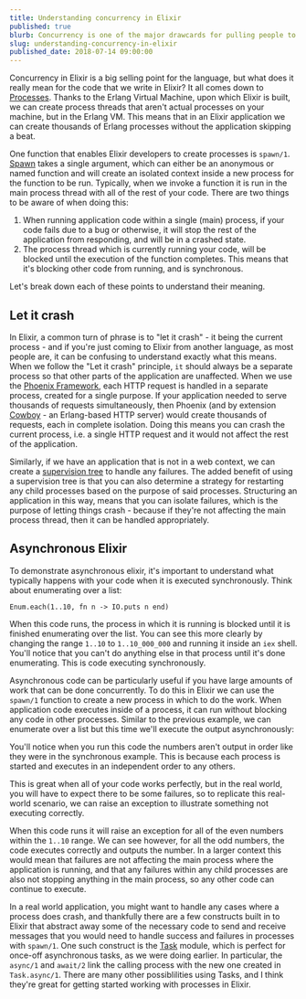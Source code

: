 ```yaml
---
title: Understanding concurrency in Elixir
published: true
blurb: Concurrency is one of the major drawcards for pulling people to the Elixir language. In this article I explain how to use concurrency at it's lowest level - with Processes.
slug: understanding-concurrency-in-elixir
published_date: 2018-07-14 09:00:00
---
```


Concurrency in Elixir is a big selling point for the language, but what does it really mean for the code that we write in Elixir? It all comes down to [Processes](https://hexdocs.pm/elixir/Process.html). Thanks to the Erlang Virtual Machine, upon which Elixir is built, we can create process threads that aren't actual processes on your machine, but in the Erlang VM. This means that in an Elixir application we can create thousands of Erlang processes without the application skipping a beat.

One function that enables Elixir developers to create processes is `spawn/1`. [Spawn](https://hexdocs.pm/elixir/Kernel.html#spawn/1) takes a single argument, which can either be an anonymous or named function and will create an isolated context inside a new process for the function to be run. Typically, when we invoke a function it is run in the main process thread with all of the rest of your code. There are two things to be aware of when doing this:
1. When running application code within a single (main) process, if your code fails due to a bug or otherwise, it will stop the rest of the application from responding, and will be in a crashed state.
2. The process thread which is currently running your code, will be blocked until the execution of the function completes. This means that it's blocking other code from running, and is synchronous.

Let's break down each of these points to understand their meaning.

## Let it crash
In Elixir, a common turn of phrase is to "let it crash" - it being the current process - and if you're just coming to Elixir from another language, as most people are, it can be confusing to understand exactly what this means. When we follow the "Let it crash" principle, `it` should always be a separate process so that other parts of the application are unaffected. When we use the [Phoenix Framework](http://phoenixframework.org), each HTTP request is handled in a separate process, created for a single purpose. If your application needed to serve thousands of requests simultaneously, then Phoenix (and by extension [Cowboy](https://github.com/ninenines/cowboy) - an Erlang-based HTTP server) would create thousands of requests, each in complete isolation.
Doing this means you can crash the current process, i.e. a single HTTP request and it would not affect the rest of the application. 

Similarly, if we have an application that is not in a web context, we can create a [supervision tree](https://elixir-lang.org/getting-started/mix-otp/supervisor-and-application.html) to handle any failures. The added benefit of using a supervision tree is that you can also determine a strategy for restarting any child processes based on the purpose of said processes. Structuring an application in this way, means that you can isolate failures, which is the purpose of letting things crash - because if they're not affecting the main process thread, then it can be handled appropriately.

## Asynchronous Elixir
To demonstrate asynchronous elixir, it's important to understand what typically happens with your code when it is executed synchronously. Think about enumerating over a list:

```
Enum.each(1..10, fn n -> IO.puts n end)
```

When this code runs, the process in which it is running is blocked until it is finished enumerating over the list. You can see this more clearly by changing the range `1..10` to `1..10_000_000` and running it inside an `iex` shell. You'll notice that you can't do anything else in that process until it's done enumerating. This is code executing synchronously.

Asynchronous code can be particularly useful if you have large amounts of work that can be done concurrently. To do this in Elixir we can use the `spawn/1` function to create a new process in which to do the work. When application code executes inside of a process, it can run without blocking any code in other processes.
Similar to the previous example, we can enumerate over a list but this time we'll execute the output asynchronously:

<script src="https://gist.github.com/jackmarchant/e44d49c25a5c34c35c463b8a9d515e9b.js"></script>

You'll notice when you run this code the numbers aren't output in order like they were in the synchronous example. This is because each process is started and executes in an independent order to any others. 

This is great when all of your code works perfectly, but in the real world, you will have to expect there to be some failures, so to replicate this real-world scenario, we can raise an exception to illustrate something not executing correctly.

<script src="https://gist.github.com/jackmarchant/5c0ae78ba78a8e411cd6912d0a765988.js"></script>

When this code runs it will raise an exception for all of the even numbers within the `1..10` range. We can see however, for all the odd numbers, the code executes correctly and outputs the number. In a larger context this would mean that failures are not affecting the main process where the application is running, and that any failures within any child processes are also not stopping anything in the main process, so any other code can continue to execute.

In a real world application, you might want to handle any cases where a process does crash, and thankfully there are a few constructs built in to Elixir that abstract away some of the necessary code to send and receive messages that you would need to handle success and failures in processes with `spawn/1`. One such construct is the [Task](https://hexdocs.pm/elixir/Task.html) module, which is perfect for once-off asynchronous tasks, as we were doing earlier. In particular, the `async/1` and `await/2` link the calling process with the new one created in `Task.async/1`. 
There are many other possiblilities using Tasks, and I think they're great for getting started working with processes in Elixir.